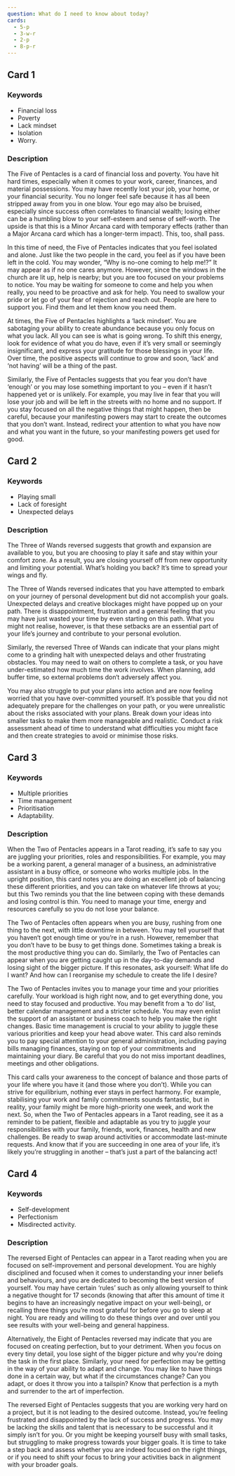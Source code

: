 ```yaml
---
question: What do I need to know about today?
cards: 
  - 5-p
  - 3-w-r
  - 2-p
  - 8-p-r
---
```

## Card 1
### Keywords
- Financial loss
- Poverty
- Lack mindset
- Isolation
- Worry.

### Description
The Five of Pentacles is a card of financial loss and poverty. You have hit hard times, especially when it comes to your work, career, finances, and material possessions. You may have recently lost your job, your home, or your financial security. You no longer feel safe because it has all been stripped away from you in one blow. Your ego may also be bruised, especially since success often correlates to financial wealth; losing either can be a humbling blow to your self-esteem and sense of self-worth. The upside is that this is a Minor Arcana card with temporary effects (rather than a Major Arcana card which has a longer-term impact). This, too, shall pass.

In this time of need, the Five of Pentacles indicates that you feel isolated and alone. Just like the two people in the card, you feel as if you have been left in the cold. You may wonder, “Why is no-one coming to help me!?” It may appear as if no one cares anymore. However, since the windows in the church are lit up, help is nearby; but you are too focused on your problems to notice. You may be waiting for someone to come and help you when really, you need to be proactive and ask for help. You need to swallow your pride or let go of your fear of rejection and reach out. People are here to support you. Find them and let them know you need them.

At times, the Five of Pentacles highlights a ‘lack mindset’. You are sabotaging your ability to create abundance because you only focus on what you lack. All you can see is what is going wrong. To shift this energy, look for evidence of what you do have, even if it’s very small or seemingly insignificant, and express your gratitude for those blessings in your life. Over time, the positive aspects will continue to grow and soon, ‘lack’ and ‘not having’ will be a thing of the past.

Similarly, the Five of Pentacles suggests that you fear you don’t have ‘enough’ or you may lose something important to you – even if it hasn’t happened yet or is unlikely. For example, you may live in fear that you will lose your job and will be left in the streets with no home and no support. If you stay focused on all the negative things that might happen, then be careful, because your manifesting powers may start to create the outcomes that you don’t want. Instead, redirect your attention to what you have now and what you want in the future, so your manifesting powers get used for good.


## Card 2
### Keywords
- Playing small
- Lack of foresight
- Unexpected delays

### Description
The Three of Wands reversed suggests that growth and expansion are available to you, but you are choosing to play it safe and stay within your comfort zone. As a result, you are closing yourself off from new opportunity and limiting your potential. What’s holding you back? It’s time to spread your wings and fly.

The Three of Wands reversed indicates that you have attempted to embark on your journey of personal development but did not accomplish your goals. Unexpected delays and creative blockages might have popped up on your path. There is disappointment, frustration and a general feeling that you may have just wasted your time by even starting on this path. What you might not realise, however, is that these setbacks are an essential part of your life’s journey and contribute to your personal evolution.

Similarly, the reversed Three of Wands can indicate that your plans might come to a grinding halt with unexpected delays and other frustrating obstacles. You may need to wait on others to complete a task, or you have under-estimated how much time the work involves. When planning, add buffer time, so external problems don‘t adversely affect you.

You may also struggle to put your plans into action and are now feeling worried that you have over-committed yourself. It’s possible that you did not adequately prepare for the challenges on your path, or you were unrealistic about the risks associated with your plans. Break down your ideas into smaller tasks to make them more manageable and realistic. Conduct a risk assessment ahead of time to understand what difficulties you might face and then create strategies to avoid or minimise those risks.


## Card 3
### Keywords
- Multiple priorities
- Time management
- Prioritisation
- Adaptability.

### Description
When the Two of Pentacles appears in a Tarot reading, it’s safe to say you are juggling your priorities, roles and responsibilities. For example, you may be a working parent, a general manager of a business, an administrative assistant in a busy office, or someone who works multiple jobs. In the upright position, this card notes you are doing an excellent job of balancing these different priorities, and you can take on whatever life throws at you; but this Two reminds you that the line between coping with these demands and losing control is thin. You need to manage your time, energy and resources carefully so you do not lose your balance.

The Two of Pentacles often appears when you are busy, rushing from one thing to the next, with little downtime in between. You may tell yourself that you haven‘t got enough time or you’re in a rush. However, remember that you don’t have to be busy to get things done. Sometimes taking a break is the most productive thing you can do. Similarly, the Two of Pentacles can appear when you are getting caught up in the day-to-day demands and losing sight of the bigger picture. If this resonates, ask yourself: What life do I want? And how can I reorganise my schedule to create the life I desire?

The Two of Pentacles invites you to manage your time and your priorities carefully. Your workload is high right now, and to get everything done, you need to stay focused and productive. You may benefit from a ‘to do’ list, better calendar management and a stricter schedule. You may even enlist the support of an assistant or business coach to help you make the right changes. Basic time management is crucial to your ability to juggle these various priorities and keep your head above water. This card also reminds you to pay special attention to your general administration, including paying bills managing finances, staying on top of your commitments and maintaining your diary. Be careful that you do not miss important deadlines, meetings and other obligations.

This card calls your awareness to the concept of balance and those parts of your life where you have it (and those where you don’t). While you can strive for equilibrium, nothing ever stays in perfect harmony. For example, stabilising your work and family commitments sounds fantastic, but in reality, your family might be more high-priority one week, and work the next. So, when the Two of Pentacles appears in a Tarot reading, see it as a reminder to be patient, flexible and adaptable as you try to juggle your responsibilities with your family, friends, work, finances, health and new challenges. Be ready to swap around activities or accommodate last-minute requests. And know that if you are succeeding in one area of your life, it’s likely you’re struggling in another – that’s just a part of the balancing act!


## Card 4
### Keywords
- Self-development
- Perfectionism
- Misdirected activity.

### Description
The reversed Eight of Pentacles can appear in a Tarot reading when you are focused on self-improvement and personal development. You are highly disciplined and focused when it comes to understanding your inner beliefs and behaviours, and you are dedicated to becoming the best version of yourself. You may have certain ‘rules’ such as only allowing yourself to think a negative thought for 17 seconds (knowing that after this amount of time it begins to have an increasingly negative impact on your well-being), or recalling three things you’re most grateful for before you go to sleep at night. You are ready and willing to do these things over and over until you see results with your well-being and general happiness.

Alternatively, the Eight of Pentacles reversed may indicate that you are focused on creating perfection, but to your detriment. When you focus on every tiny detail, you lose sight of the bigger picture and why you're doing the task in the first place. Similarly, your need for perfection may be getting in the way of your ability to adapt and change. You may like to have things done in a certain way, but what if the circumstances change? Can you adapt, or does it throw you into a tailspin? Know that perfection is a myth and surrender to the art of imperfection.

The reversed Eight of Pentacles suggests that you are working very hard on a project, but it is not leading to the desired outcome. Instead, you’re feeling frustrated and disappointed by the lack of success and progress. You may be lacking the skills and talent that is necessary to be successful and it simply isn’t for you. Or you might be keeping yourself busy with small tasks, but struggling to make progress towards your bigger goals. It is time to take a step back and assess whether you are indeed focused on the right things, or if you need to shift your focus to bring your activities back in alignment with your broader goals.

